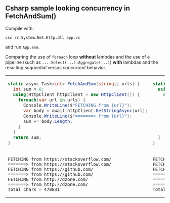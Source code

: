 ## Csharp sample looking concurrency in FetchAndSum()

Compile with: 
```
csc /r:System.Net.Http.dll app.cs
```
and run `App.exe`.

Comparing the use of `foreach` loop **without** lambdas and the use of a pipeline
(such as `....Select(...).Aggregate(...)`) **with** lambdas and the resulting 
_sequential_ versus _concurrent_ behavior.

<table>
<tr>
<td>

```csharp
static async Task<int> FetchAndSum(string[] urls) {
  int sum = 0;
  using(HttpClient httpClient = new HttpClient()) {
    foreach(var url in urls) {
      Console.WriteLine($"FETCHING from {url}");
      var body = await httpClient.GetStringAsync(url);
      Console.WriteLine($"=======> from {url}");
      sum += body.Length;
    }
  }
  return sum;
}
```

</td>
<td>

```csharp
static async Task<int> FetchAndSumλ(string[] urls) {
  using(HttpClient httpClient = new HttpClient()) {
    return await urls
      .Select(async url => {
        Console.WriteLine($"FETCHING from {url}");
        var body = await httpClient.GetStringAsync(url);
        Console.WriteLine($"=======> from {url}");
        return body.Length;
      })
      .Aggregate(async (prev, curr) => await prev + await curr);
  }
}
```

</td>
</tr>
<tr>
<td>

```
FETCHING from https://stackoverflow.com/
=======> from https://stackoverflow.com/
FETCHING from https://github.com/
=======> from https://github.com/
FETCHING from http://dzone.com/
=======> from http://dzone.com/
Total chars = 470831
```

</td>
<td>

```
FETCHING from https://stackoverflow.com/
FETCHING from https://github.com/
FETCHING from http://dzone.com/
=======> from https://github.com/
=======> from https://stackoverflow.com/
=======> from http://dzone.com/
Total chars = 470831
```

</td>
</tr>
</table>